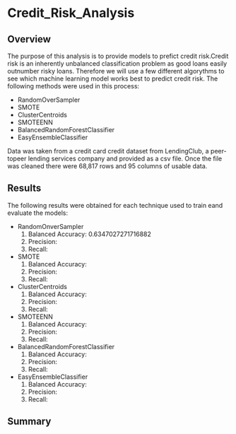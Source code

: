 # Credit_Risk_Analysis

## Overview
The purpose of this analysis is to provide models to prefict credit risk.Credit risk is an inherently unbalanced classification problem as good loans easily outnumber risky loans. Therefore we will use a few different algorythms to see which machine learning model works best to predict credit risk. The following methods were used in this process:
- RandomOverSampler
- SMOTE
- ClusterCentroids
- SMOTEENN
- BalancedRandomForestClassifier
- EasyEnsembleClassifier    

    
Data was taken from a credit card credit dataset from LendingClub, a peer-topeer lending services company and provided as a csv file. Once the file was cleaned there were 68,817 rows and 95 columns of usable data. 

## Results
The following results were obtained for each technique used to train eand evaluate the models:
- RandomOnverSampler
  1. Balanced Accuracy: 0.6347027271716882
  2. Precision:
  3. Recall:
- SMOTE
  1. Balanced Accuracy: 
  2. Precision:
  3. Recall:
- ClusterCentroids
  1. Balanced Accuracy: 
  2. Precision:
  3. Recall:
- SMOTEENN
  1. Balanced Accuracy: 
  2. Precision:
  3. Recall:
- BalancedRandomForestClassifier
  1. Balanced Accuracy: 
  2. Precision:
  3. Recall:
- EasyEnsembleClassifier
  1. Balanced Accuracy: 
  2. Precision:
  3. Recall:

## Summary
